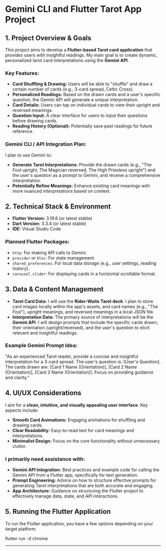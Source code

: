 # Gemini CLI and Flutter Tarot App Project

## 1. Project Overview & Goals

This project aims to develop a **Flutter-based Tarot card application** that provides users with insightful readings. My main goal is to create dynamic, personalized tarot card interpretations using the **Gemini API**.

### Key Features:

- **Card Shuffling & Drawing:** Users will be able to "shuffle" and draw a certain number of cards (e.g., 3-card spread, Celtic Cross).
- **Personalized Readings:** Based on the drawn cards and a user's specific question, the Gemini API will generate a unique interpretation.
- **Card Details:** Users can tap on individual cards to view their upright and reversed meanings.
- **Question Input:** A clear interface for users to input their questions before drawing cards.
- **Reading History (Optional):** Potentially save past readings for future reference.

### Gemini CLI / API Integration Plan:

I plan to use Gemini to:

- **Generate Tarot Interpretations:** Provide the drawn cards (e.g., "The Fool upright, The Magician reversed, The High Priestess upright") and the user's question as a prompt to Gemini, and receive a comprehensive interpretation.
- **Potentially Refine Meanings:** Enhance existing card meanings with more nuanced interpretations based on context.

## 2. Technical Stack & Environment

- **Flutter Version:** 3.19.6 (or latest stable)
- **Dart Version:** 3.3.4 (or latest stable)
- **IDE:** Visual Studio Code

### Planned Flutter Packages:

- `http`: For making API calls to Gemini.
- `provider` or `bloc`: For state management.
- `shared_preferences`: For local data storage (e.g., user settings, reading history).
- `carousel_slider`: For displaying cards in a horizontal scrollable format.

## 3. Data & Content Management

- **Tarot Card Data:** I will use the **Rider-Waite Tarot deck**. I plan to store card images locally within the app's assets, and card names (e.g., "The Fool"), upright meanings, and reversed meanings in a local JSON file.
- **Interpretation Data:** The primary source of interpretations will be the **Gemini API**. I will design prompts that include the specific cards drawn, their orientation (upright/reversed), and the user's question to elicit relevant and insightful readings.

### Example Gemini Prompt Idea:

"As an experienced Tarot reader, provide a concise and insightful interpretation for a 3-card spread. The user's question is: [User's Question]. The cards drawn are: [Card 1 Name (Orientation)], [Card 2 Name (Orientation)], [Card 3 Name (Orientation)]. Focus on providing guidance and clarity."

## 4. UI/UX Considerations

I aim for a **clean, intuitive, and visually appealing user interface**. Key aspects include:

- **Smooth Card Animations:** Engaging animations for shuffling and drawing cards.
- **Clear Readability:** Easy-to-read text for card meanings and interpretations.
- **Minimalist Design:** Focus on the core functionality without unnecessary clutter.

### I primarily need assistance with:

- **Gemini API Integration:** Best practices and example code for calling the Gemini API from a Flutter app, specifically for text generation.
- **Prompt Engineering:** Advice on how to structure effective prompts for generating Tarot interpretations that are both accurate and engaging.
- **App Architecture:** Guidance on structuring the Flutter project to effectively manage data, state, and API interactions.

## 5. Running the Flutter Application

To run the Flutter application, you have a few options depending on your target platform.

flutter run -d chrome

---
